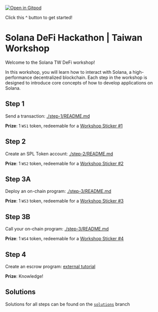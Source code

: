 [![Open in Gitpod](https://gitpod.io/button/open-in-gitpod.svg)](https://gitpod.io/#snapshot/a09d5eac-1bf5-4cf5-8829-c5bee73bff7b)

Click this ^ button to get started! 

# Solana DeFi Hackathon | Taiwan Workshop

Welcome to the Solana TW DeFi workshop!

In this workshop, you will learn how to interact with Solana, a high-performance
decentralized blockchain. Each step in the workshop is designed to introduce
core concepts of how to develop applications on Solana.

## Step 1

Send a transaction: [./step-1/README.md](./step-1/README.md)

**Prize**: 1 `WS1` token, redeemable for a [Workshop Sticker #1]

## Step 2

Create an SPL Token account: [./step-2/README.md](./step-2/README.md)

**Prize**: 1 `WS2` token, redeemable for a [Workshop Sticker #2]

## Step 3A

Deploy an on-chain program: [./step-3/README.md](./step-3/README.md)

**Prize**: 1 `WS3` token, redeemable for a [Workshop Sticker #3]

## Step 3B

Call your on-chain program: [./step-3/README.md](./step-3/README.md)

**Prize**: 1 `WS4` token, redeemable for a [Workshop Sticker #4]

## Step 4

Create an escrow program: [external tutorial](https://paulx.dev/blog/2021/01/14/programming-on-solana-an-introduction/)

**Prize**: Knowledge!

## Solutions

Solutions for all steps can be found on the [`solutions`](https://github.com/jstarry/solana-workshop-tw/tree/solutions) branch

[Workshop Sticker #1]: https://defi-workshop.netlify.app/address/Akp5NZGTP24LWFUnMZywdi7G1ig9KZoKUhCTmomh9Swm
[Workshop Sticker #2]: https://defi-workshop.netlify.app/address/8UPdrRe1FajsbHgpB6tgpghv8C3JmRvmjZMhrKDAK6aL
[Workshop Sticker #3]: https://defi-workshop.netlify.app/address/5k6WYcBAtWZJJQF4RXXz1yA1M9AXUZS9gLETTqUxZGom
[Workshop Sticker #4]: https://defi-workshop.netlify.app/address/3jx7SitnQVjz8tp6WH9YS1ZoY69ASpLBhKKArq9mNHQc
